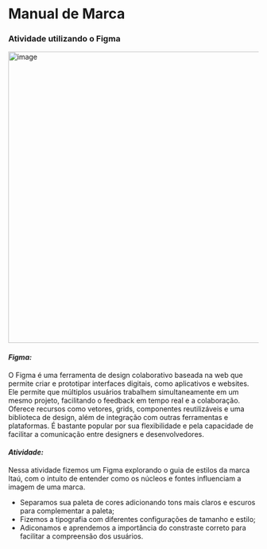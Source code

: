 # Manual de Marca
### Atividade utilizando o Figma <br>
<img src="https://github.com/user-attachments/assets/45a329a2-763b-4cff-8b1c-95cc6392696c" width="586" alt="image" ><br>

#### *Figma:*

O Figma é uma ferramenta de design colaborativo baseada na web que permite criar e prototipar interfaces digitais, como aplicativos e websites. Ele permite que múltiplos usuários trabalhem simultaneamente em um mesmo projeto, facilitando o feedback em tempo real e a colaboração. Oferece recursos como vetores, grids, componentes reutilizáveis e uma biblioteca de design, além de integração com outras ferramentas e plataformas. É bastante popular por sua flexibilidade e pela capacidade de facilitar a comunicação entre designers e desenvolvedores.
<br>

#### *Atividade:*

Nessa atividade fizemos um Figma explorando o guia de estilos da marca Itaú, com o intuito de entender como os núcleos e fontes influenciam a imagem de uma marca.

- Separamos sua paleta de cores adicionando tons mais claros e escuros para complementar a paleta;
- Fizemos a tipografia com diferentes configurações de tamanho e estilo;
- Adiconamos e aprendemos a importância do constraste correto para facilitar a compreensão dos usuários.
